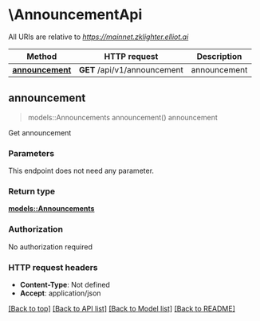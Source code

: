 # \AnnouncementApi

All URIs are relative to *https://mainnet.zklighter.elliot.ai*

Method | HTTP request | Description
------------- | ------------- | -------------
[**announcement**](AnnouncementApi.md#announcement) | **GET** /api/v1/announcement | announcement



## announcement

> models::Announcements announcement()
announcement

Get announcement

### Parameters

This endpoint does not need any parameter.

### Return type

[**models::Announcements**](Announcements.md)

### Authorization

No authorization required

### HTTP request headers

- **Content-Type**: Not defined
- **Accept**: application/json

[[Back to top]](#) [[Back to API list]](../README.md#documentation-for-api-endpoints) [[Back to Model list]](../README.md#documentation-for-models) [[Back to README]](../README.md)

